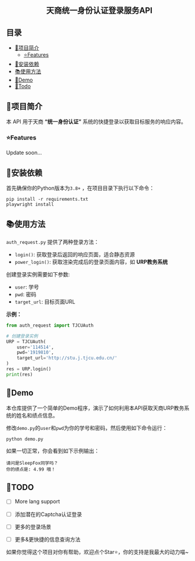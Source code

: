 

<h2 align="center">
天商统一身份认证登录服务API
</h2>

## 目录

- [📖项目简介](#项目简介)
  - [⭐Features](#features)
- [🚀安装依赖](#安装依赖)
- [📚使用方法](#使用方法)
- [🎦Demo](#demo)
- [📝Todo](#todo)



## 📖项目简介

本 API 用于天商 **“统一身份认证”** 系统的快捷登录以获取目标服务的响应内容。

### ⭐Features

Update soon...

## 🚀安装依赖
首先确保你的Python版本为`3.8+` ，在项目目录下执行以下命令：

```shell
pip install -r requirements.txt
playwright install
```

## 📚使用方法

`auth_request.py` 提供了两种登录方法：
- `login()`: 获取登录后返回的响应页面，适合静态资源
- `power_login()`: 获取渲染完成后的登录页面内容，如 **URP教务系统**



创建登录实例需要如下参数:
- `user`: 学号
- `pwd`: 密码
- `target_url`: 目标页面URL

**示例：**

```python
from auth_request import TJCUAuth

# 创建登录实例
URP = TJCUAuth(
    user='114514',
    pwd='1919810',
    target_url='http://stu.j.tjcu.edu.cn/'
)
res = URP.login()
print(res)
```


## 🎦Demo

本仓库提供了一个简单的Demo程序，演示了如何利用本API获取天商URP教务系统的姓名和绩点信息。

修改`demo.py`的`user`和`pwd`为你的学号和密码，然后使用如下命令运行：

```shell
python demo.py
```

如果一切正常，你会看到如下示例输出：

```shell
请问是SleepFox同学吗？
你的绩点是: 4.99 哦！
```

## 📝TODO 

- [ ] More lang support
- [ ] 添加潜在的Captcha认证登录
- [ ] 更多的登录场景
- [ ] 更多&更快捷的信息查询方法


如果你觉得这个项目对你有帮助，欢迎点个Star⭐️，你的支持是我最大的动力喵~
